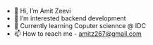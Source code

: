 - 👋 Hi, I’m Amit Zeevi
- 👀 I’m interested backend development 
- 🌱 Currently learning Coputer sciennce @ IDC
- 📫 How to reach me - amitz267@gmail.com 

<!---
AmitZeevi/AmitZeevi is a ✨ special ✨ repository because its `README.md` (this file) appears on your GitHub profile.
You can click the Preview link to take a look at your changes.
--->
